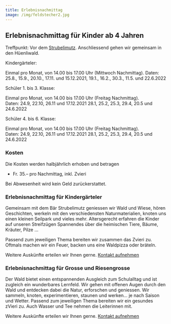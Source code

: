```yaml
---
title: Erlebnisnachmittag
image: /img/feldstecher2.jpg
---
```


## Erlebnisnachmittag für Kinder ab 4 Jahren

Treffpunkt: Vor dem <a href="/contact">Strubelimutz</a>. Anschliessend gehen wir gemeinsam in den Hüenliwald.

Kindergärteler:

Einmal pro Monat, von 14.00 bis 17.00 Uhr (Mittwoch Nachmittag). Daten: 25.8., 15.9., 20.10., 17.11. und 15.12.2021,
19.1., 16.2., 30.3., 11.5. und 22.6.2022

Schüler 1. bis 3. Klasse:

Einmal pro Monat, von 14.00 bis 17.00 Uhr (Freitag Nachmittag).<br>
Daten: 24.9, 22.10, 26.11 und 17.12.2021 28.1, 25.2, 25.3, 29.4, 20.5 und 24.6.2022

Schüler 4. bis 6. Klasse:

Einmal pro Monat, von 14.00 bis 17.00 Uhr (Freitag Nachmittag).<br>
Daten: 24.9, 22.10, 26.11 und 17.12.2021 28.1, 25.2, 25.3, 29.4, 20.5 und 24.6.2022

### Kosten

Die Kosten werden halbjährlich erhoben und betragen

- Fr. 35.– pro Nachmittag, inkl. Zvieri

Bei Abwesenheit wird kein Geld zurückerstattet.

### Erlebnisnachmittag für Kindergärteler

Gemeinsam mit dem Bär Strubelimutz geniessen wir Wald und
Wiese, hören Geschichten, werkeln mit den verschiedensten
Naturmaterialien, knoten uns einen kleinen Seilpark und vieles
mehr. Altersgerecht erfahren die Kinder auf unseren Streifzügen
Spannendes über die heimischen Tiere, Bäume, Kräuter, Pilze …

Passend zum jeweiligen Thema bereiten wir zusammen das Zvieri
zu. Oftmals machen wir ein Feuer, backen uns eine Waldpizza
oder bräteln.

Weitere Auskünfte erteilen wir Ihnen gerne. <a href="/contact">Kontakt aufnehmen</a>

### Erlebnisnachmittag für Grosse und Riesengrosse

Der Wald bietet einen entspannenden Ausgleich zum Schulalltag
und ist zugleich ein wunderbares Lernfeld. Wir gehen mit offenen
Augen durch den Wald und entdecken dabei die Natur, erforschen
und geniessen. Wir sammeln, knoten, experimentieren, staunen
und werken… je nach Saison und Wetter.
Passend zum jeweiligen Thema bereiten wir ein gesundes zVieri
zu. Auch Wasser und Tee nehmen die Leiterinnen mit.

Weitere Auskünfte erteilen wir Ihnen gerne. <a href="/contact">Kontakt aufnehmen</a>

